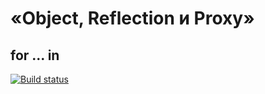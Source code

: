 # «Object, Reflection и Proxy»
## for ... in

[![Build status](https://ci.appveyor.com/api/projects/status/c8xrglnal87mt078?svg=true)](https://ci.appveyor.com/project/Kelias1/ajs-for-in)
